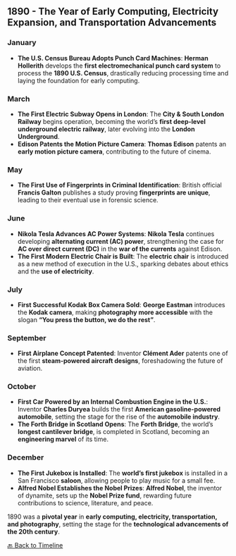 ## **1890 - The Year of Early Computing, Electricity Expansion, and Transportation Advancements**  

### **January**  
- **The U.S. Census Bureau Adopts Punch Card Machines**: **Herman Hollerith** develops the **first electromechanical punch card system** to process the **1890 U.S. Census**, drastically reducing processing time and laying the foundation for early computing.  

### **March**  
- **The First Electric Subway Opens in London**: The **City & South London Railway** begins operation, becoming the world’s **first deep-level underground electric railway**, later evolving into the **London Underground**.  
- **Edison Patents the Motion Picture Camera**: **Thomas Edison** patents an **early motion picture camera**, contributing to the future of cinema.  

### **May**  
- **The First Use of Fingerprints in Criminal Identification**: British official **Francis Galton** publishes a study proving **fingerprints are unique**, leading to their eventual use in forensic science.  

### **June**  
- **Nikola Tesla Advances AC Power Systems**: **Nikola Tesla** continues developing **alternating current (AC) power**, strengthening the case for **AC over direct current (DC)** in the **war of the currents** against Edison.  
- **The First Modern Electric Chair is Built**: The **electric chair** is introduced as a new method of execution in the U.S., sparking debates about ethics and the **use of electricity**.  

### **July**  
- **First Successful Kodak Box Camera Sold**: **George Eastman** introduces the **Kodak camera**, making **photography more accessible** with the slogan **“You press the button, we do the rest”**.  

### **September**  
- **First Airplane Concept Patented**: Inventor **Clément Ader** patents one of the first **steam-powered aircraft designs**, foreshadowing the future of aviation.  

### **October**  
- **First Car Powered by an Internal Combustion Engine in the U.S.**: Inventor **Charles Duryea** builds the first **American gasoline-powered automobile**, setting the stage for the rise of the **automobile industry**.  
- **The Forth Bridge in Scotland Opens**: The **Forth Bridge**, the world’s **longest cantilever bridge**, is completed in Scotland, becoming an **engineering marvel** of its time.  

### **December**  
- **The First Jukebox is Installed**: The **world’s first jukebox** is installed in a San Francisco **saloon**, allowing people to play music for a small fee.  
- **Alfred Nobel Establishes the Nobel Prizes**: **Alfred Nobel**, the inventor of dynamite, sets up the **Nobel Prize fund**, rewarding future contributions to science, literature, and peace.  

1890 was a **pivotal year** in **early computing, electricity, transportation, and photography**, setting the stage for the **technological advancements of the 20th century**.

[🔙 Back to Timeline](README.md)
